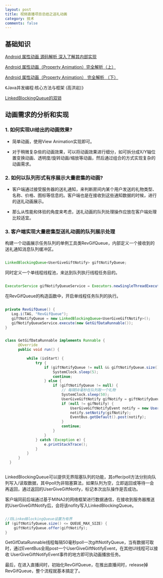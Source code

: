 ```yaml
---
layout: post
title: 视频直播项目总结之送礼动画
category: 技术
comments: false
---
```



## 基础知识 ##

[Android 属性动画 源码解析 深入了解其内部实现](http://blog.csdn.net/lmj623565791/article/details/42056859)

[Android 属性动画（Property Animation）完全解析（上）](http://blog.csdn.net/lmj623565791/article/details/38067475)

[Android 属性动画（Property Animation） 完全解析 （下）](http://blog.csdn.net/lmj623565791/article/details/38092093)

《Java并发编程:核心方法与框架 (高洪岩)》

[LinkedBlockingQueue的双锁](http://blog.csdn.net/lmj623565791/article/details/42056859)

## 动画需求的分析和实现 ##

### 1. 如何实现UI给出的动画效果? ###

  * 简单动画，使用View Animation实现即可。
  
  * 对于稍微复杂些的动画效果，可以将动画效果进行细分，如可拆分成X/Y轴位置变换动画、透明度/旋转动画/缩放等动画，然后通过组合的方式实现复杂的动画需求。
  
### 2. 如何以队列形式有序展示大量密集的动画? ###

  * 客户端通过接受服务器的送礼通知，来判断房间内某个用户发送的礼物类型、名称、价格、图标等信息的。客户端也是在接收到这些通知数据的时候，进行的送礼动画展示。
  
  * 那么从性能和体验的角度来考虑，送礼动画的队列处理操作应放在客户端处理比较适宜。
  
### 3. 客户端实现大量密集型送礼动画的队列展示处理   ###
  
  构建一个动画展示任务队列的单例工具类RevGifQueue，内部定义一个接收到的送礼通知消息队列缓冲区。
   
  ```java
  
  LinkedBlockingQueue<UserGiveGiftNotify> giftNotifyQueue;
  
  ```
  
  同时定义一个单线程线程池，来达到队列执行线程任务目的。
  
  ```java
  
  ExecutorService gifNotifyQueueService = Executors.newSingleThreadExecutor
  
  ```
  
  在RevGifQueue的构造函数中，开启单线程任务队列的执行。
  
  ```java
  
  private RevGifQueue() {
     Log.i(TAG, "RevGifQueue");
     giftNotifyQueue = new LinkedBlockingQueue<UserGiveGiftNotify>();
     gifNotifyQueueService.execute(new GetGifDataRunnable());
  }
  
  
  class GetGifDataRunnable implements Runnable {
        @Override
        public void run() {

            while (isStart) {
                try {
                    if (giftNotifyQueue != null && giftNotifyQueue.size() == 0) {
                        SystemClock.sleep(5);
                        continue;
                    } else {
                        if (giftNotifyQueue != null) {
                            // 每隔50毫秒在队列取一个礼物
                            SystemClock.sleep(50);
                            UserGiveGiftNotify gifNotify = giftNotifyQueue.poll(1,TimeUnit.MILLISECONDS);
                            if (null != gifNotify) {
                                UserGiveGiftNotifyEvent notify = new UserGiveGiftNotifyEvent();
                                notify.setNotify(gifNotify);
                                EventBus.getDefault().post(notify);
                            }
                            continue;
                        }
                    }
                } catch (Exception e) {
                    e.printStackTrace();
                }
            }
        }
    }
    
  ```
  
  LinkedBlockingQueue可以提供无界阻塞队列的功能，其offer/poll方法分别向队列写入/读取数据，其中poll为非阻塞算法，如果队列为空，立即返回或等待一会再返回，通过返回的UserGiveGiftNotify，标记本次出队操作是否成功。
  
  客户端同前后端通过基于MINA2的网络框架进行数据通信，在接收到服务器推送的UserGiveGiftNotify后，会将该nofity写入LinkedBlockingQueue。
  
  ```java
  
  //将LinkedBlockingQueue设置为有界
  if (giftNotifyQueue.size() <= QUEUE_MAX_SIZE) {
      giftNotifyQueue.offer(giftNotify);
  }
  
  ```
  
  GetGifDataRunnable线程每隔50毫秒poll一次giftNotifyQueue，当有数据可取时，通过EventBus全局post一个UserGiveGiftNotifyEvent，在其他UI线程可以接收
UserGiveGiftNotifyEvent事件的地方即可执动画播放任务。

最后，在进入直播间时，初始化RevGifQueue，在推出直播间时，release掉RevGifQueue，整个流程就基本搞定了。
